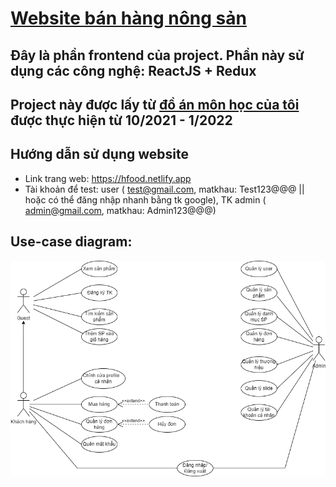 # [Website bán hàng nông sản](https://hfood.netlify.app)

## Đây là phần frontend của project. Phần này sử dụng các công nghệ: ReactJS + Redux

## Project này được lấy từ [đồ án môn học của tôi](https://github.com/ThangNgoXuan/TLCN-vegetableweb) được thực hiện từ 10/2021 - 1/2022

## Hướng dẫn sử dụng website

- Link trang web: https://hfood.netlify.app
- Tài khoản để test: user ( test@gmail.com, matkhau: Test123@@@ || hoặc có thể đăng nhập nhanh bằng tk google), TK admin ( admin@gmail.com, matkhau: Admin123@@@)

## Use-case diagram:

![markdown](./documents/img/Untitled%20Diagram.drawio.png)
